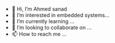 - 👋 Hi, I’m Ahmed sanad
- 👀 I’m interested in embedded systems...
- 🌱 I’m currently learning ...
- 💞️ I’m looking to collaborate on ...
- 📫 How to reach me ...

<!---
Ahmed231sanad/Ahmed231sanad is a ✨ special ✨ repository because its `README.md` (this file) appears on your GitHub profile.
You can click the Preview link to take a look at your changes.
--->
